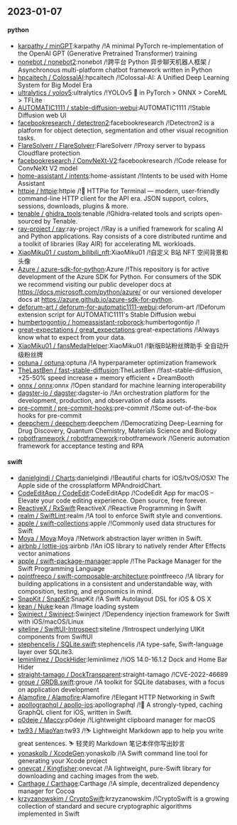 ## 2023-01-07

#### python
* [karpathy / minGPT](https://github.com/karpathy/minGPT):karpathy /!A minimal PyTorch re-implementation of the OpenAI GPT (Generative Pretrained Transformer) training
* [nonebot / nonebot2](https://github.com/nonebot/nonebot2):nonebot /!跨平台 Python 异步聊天机器人框架 / Asynchronous multi-platform chatbot framework written in Python
* [hpcaitech / ColossalAI](https://github.com/hpcaitech/ColossalAI):hpcaitech /!Colossal-AI: A Unified Deep Learning System for Big Model Era
* [ultralytics / yolov5](https://github.com/ultralytics/yolov5):ultralytics /!YOLOv5
🚀
in PyTorch > ONNX > CoreML > TFLite
* [AUTOMATIC1111 / stable-diffusion-webui](https://github.com/AUTOMATIC1111/stable-diffusion-webui):AUTOMATIC1111 /!Stable Diffusion web UI
* [facebookresearch / detectron2](https://github.com/facebookresearch/detectron2):facebookresearch /!Detectron2 is a platform for object detection, segmentation and other visual recognition tasks.
* [FlareSolverr / FlareSolverr](https://github.com/FlareSolverr/FlareSolverr):FlareSolverr /!Proxy server to bypass Cloudflare protection
* [facebookresearch / ConvNeXt-V2](https://github.com/facebookresearch/ConvNeXt-V2):facebookresearch /!Code release for ConvNeXt V2 model
* [home-assistant / intents](https://github.com/home-assistant/intents):home-assistant /!Intents to be used with Home Assistant
* [httpie / httpie](https://github.com/httpie/httpie):httpie /!🥧
HTTPie for Terminal — modern, user-friendly command-line HTTP client for the API era. JSON support, colors, sessions, downloads, plugins & more.
* [tenable / ghidra_tools](https://github.com/tenable/ghidra_tools):tenable /!Ghidra-related tools and scripts open-sourced by Tenable.
* [ray-project / ray](https://github.com/ray-project/ray):ray-project /!Ray is a unified framework for scaling AI and Python applications. Ray consists of a core distributed runtime and a toolkit of libraries (Ray AIR) for accelerating ML workloads.
* [XiaoMiku01 / custom_bilibili_nft](https://github.com/XiaoMiku01/custom_bilibili_nft):XiaoMiku01 /!自定义 B站 NFT 空间背景和头像
* [Azure / azure-sdk-for-python](https://github.com/Azure/azure-sdk-for-python):Azure /!This repository is for active development of the Azure SDK for Python. For consumers of the SDK we recommend visiting our public developer docs at https://docs.microsoft.com/python/azure/ or our versioned developer docs at https://azure.github.io/azure-sdk-for-python.
* [deforum-art / deforum-for-automatic1111-webui](https://github.com/deforum-art/deforum-for-automatic1111-webui):deforum-art /!Deforum extension script for AUTOMATIC1111's Stable Diffusion webui
* [humbertogontijo / homeassistant-roborock](https://github.com/humbertogontijo/homeassistant-roborock):humbertogontijo /!
* [great-expectations / great_expectations](https://github.com/great-expectations/great_expectations):great-expectations /!Always know what to expect from your data.
* [XiaoMiku01 / fansMedalHelper](https://github.com/XiaoMiku01/fansMedalHelper):XiaoMiku01 /!新版B站粉丝牌助手 全自动升级粉丝牌
* [optuna / optuna](https://github.com/optuna/optuna):optuna /!A hyperparameter optimization framework
* [TheLastBen / fast-stable-diffusion](https://github.com/TheLastBen/fast-stable-diffusion):TheLastBen /!fast-stable-diffusion, +25-50% speed increase + memory efficient + DreamBooth
* [onnx / onnx](https://github.com/onnx/onnx):onnx /!Open standard for machine learning interoperability
* [dagster-io / dagster](https://github.com/dagster-io/dagster):dagster-io /!An orchestration platform for the development, production, and observation of data assets.
* [pre-commit / pre-commit-hooks](https://github.com/pre-commit/pre-commit-hooks):pre-commit /!Some out-of-the-box hooks for pre-commit
* [deepchem / deepchem](https://github.com/deepchem/deepchem):deepchem /!Democratizing Deep-Learning for Drug Discovery, Quantum Chemistry, Materials Science and Biology
* [robotframework / robotframework](https://github.com/robotframework/robotframework):robotframework /!Generic automation framework for acceptance testing and RPA

#### swift
* [danielgindi / Charts](https://github.com/danielgindi/Charts):danielgindi /!Beautiful charts for iOS/tvOS/OSX! The Apple side of the crossplatform MPAndroidChart.
* [CodeEditApp / CodeEdit](https://github.com/CodeEditApp/CodeEdit):CodeEditApp /!CodeEdit App for macOS – Elevate your code editing experience. Open source, free forever.
* [ReactiveX / RxSwift](https://github.com/ReactiveX/RxSwift):ReactiveX /!Reactive Programming in Swift
* [realm / SwiftLint](https://github.com/realm/SwiftLint):realm /!A tool to enforce Swift style and conventions.
* [apple / swift-collections](https://github.com/apple/swift-collections):apple /!Commonly used data structures for Swift
* [Moya / Moya](https://github.com/Moya/Moya):Moya /!Network abstraction layer written in Swift.
* [airbnb / lottie-ios](https://github.com/airbnb/lottie-ios):airbnb /!An iOS library to natively render After Effects vector animations
* [apple / swift-package-manager](https://github.com/apple/swift-package-manager):apple /!The Package Manager for the Swift Programming Language
* [pointfreeco / swift-composable-architecture](https://github.com/pointfreeco/swift-composable-architecture):pointfreeco /!A library for building applications in a consistent and understandable way, with composition, testing, and ergonomics in mind.
* [SnapKit / SnapKit](https://github.com/SnapKit/SnapKit):SnapKit /!A Swift Autolayout DSL for iOS & OS X
* [kean / Nuke](https://github.com/kean/Nuke):kean /!Image loading system
* [Swinject / Swinject](https://github.com/Swinject/Swinject):Swinject /!Dependency injection framework for Swift with iOS/macOS/Linux
* [siteline / SwiftUI-Introspect](https://github.com/siteline/SwiftUI-Introspect):siteline /!Introspect underlying UIKit components from SwiftUI
* [stephencelis / SQLite.swift](https://github.com/stephencelis/SQLite.swift):stephencelis /!A type-safe, Swift-language layer over SQLite3.
* [leminlimez / DockHider](https://github.com/leminlimez/DockHider):leminlimez /!iOS 14.0-16.1.2 Dock and Home Bar Hider
* [straight-tamago / DockTransparent](https://github.com/straight-tamago/DockTransparent):straight-tamago /!CVE-2022-46689
* [groue / GRDB.swift](https://github.com/groue/GRDB.swift):groue /!A toolkit for SQLite databases, with a focus on application development
* [Alamofire / Alamofire](https://github.com/Alamofire/Alamofire):Alamofire /!Elegant HTTP Networking in Swift
* [apollographql / apollo-ios](https://github.com/apollographql/apollo-ios):apollographql /!📱
A strongly-typed, caching GraphQL client for iOS, written in Swift.
* [p0deje / Maccy](https://github.com/p0deje/Maccy):p0deje /!Lightweight clipboard manager for macOS
* [tw93 / MiaoYan](https://github.com/tw93/MiaoYan):tw93 /!⛷
Lightweight Markdown app to help you write great sentences.
⛷
轻灵的 Markdown 笔记本伴你写出妙言
* [yonaskolb / XcodeGen](https://github.com/yonaskolb/XcodeGen):yonaskolb /!A Swift command line tool for generating your Xcode project
* [onevcat / Kingfisher](https://github.com/onevcat/Kingfisher):onevcat /!A lightweight, pure-Swift library for downloading and caching images from the web.
* [Carthage / Carthage](https://github.com/Carthage/Carthage):Carthage /!A simple, decentralized dependency manager for Cocoa
* [krzyzanowskim / CryptoSwift](https://github.com/krzyzanowskim/CryptoSwift):krzyzanowskim /!CryptoSwift is a growing collection of standard and secure cryptographic algorithms implemented in Swift
